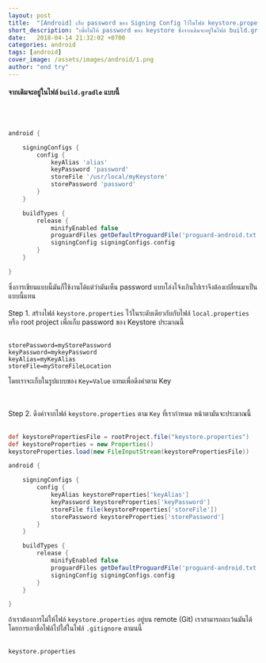 ```yaml
---
layout: post
title:  "[Android] เก็บ password ของ Signing Config ไว้ในไฟล์ keystore.properties"
short_description: "เพื่อไม่ให้ password ของ keystore ซึ่งจากเดิมจะอยู่ในไฟล์ build.gradle หลุดเราจึงมีความจำเป็นที่จะต้องเปลี่ยนที่อยู่ให้มัน"
date:   2018-04-14 21:32:02 +0700
categories: android
tags: [android]
cover_image: /assets/images/android/1.png
author: "end try"
---
```

#### จากเดิมจะอยู่ในไฟล์ `build.gradle` แบบนี้
<br><br>
``` gradle
android {

    signingConfigs {
        config {
            keyAlias 'alias'
            keyPassword 'password'
            storeFile '/usr/local/myKeystore'
            storePassword 'password'
        }
    }

    buildTypes {
        release {
            minifyEnabled false
            proguardFiles getDefaultProguardFile('proguard-android.txt'), 'proguard-rules.pro'
            signingConfig signingConfigs.config
        }
    }

}
```

ซึ่งการเขียนแบบนี้มันก็ใช้งานได้แต่ว่ามันเห็น password แบบโล่งโจ้งเกินไปเราจึงต้องเปลี่ยนมาเป็นแบบนี้แทน
<br><br>
Step 1. สร้างไฟล์ `keystore.properties` ไว้ในระดับเดียวกับกับไฟล์ `local.properties` หรือ root project เพื่อเก็บ password ของ Keystore ประมาณนี้
<br><br>
```properties
storePassword=myStorePassword
keyPassword=mykeyPassword
keyAlias=myKeyAlias
storeFile=myStoreFileLocation
```

โดยเราจะเก็บในรูปแบบของ `Key=Value` แทนเพื่อดึงค่าตาม Key

<br><br>
Step 2. ดึงค่าจากไฟล์ `keystore.properties` ตาม `Key` ที่เรากำหนด หน้าตามันจะประมาณนี้
<br><br>
```gradle
def keystorePropertiesFile = rootProject.file("keystore.properties")
def keystoreProperties = new Properties()
keystoreProperties.load(new FileInputStream(keystorePropertiesFile))

android {

    signingConfigs {
        config {
            keyAlias keystoreProperties['keyAlias']
            keyPassword keystoreProperties['keyPassword']
            storeFile file(keystoreProperties['storeFile'])
            storePassword keystoreProperties['storePassword']
        }
    }

    buildTypes {
        release {
            minifyEnabled false
            proguardFiles getDefaultProguardFile('proguard-android.txt'), 'proguard-rules.pro'
            signingConfig signingConfigs.config
        }
    }

}
```

ถ้าเราต้องการไม่ให้ไฟล์ `keystore.properties` อยู่บน remote (Git) เราสามารถละเว้นมันได้ โดยการเอาชื่อไฟล์ไปใส่ในไฟล์ `.gitignore` ตามนนี้
<br><br>
```
keystore.properties
```